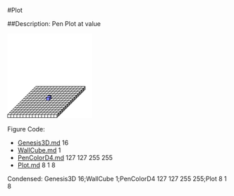 #Plot

##Description: Pen Plot at <x> <y> <z> value

![](Plot.png)

Figure Code:
- [Genesis3D.md](Genesis3D) 16
- [WallCube.md](WallCube) 1
- [PenColorD4.md](PenColorD4) 127 127 255 255
- [Plot.md](Plot) 8 1 8

Condensed: Genesis3D 16;WallCube 1;PenColorD4 127 127 255 255;Plot 8 1 8

